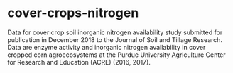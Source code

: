 # cover-crops-nitrogen

Data for cover crop soil inorganic nitrogen availability study submitted for publication in December 2018 to the Journal of Soil and Tillage Research. Data are enzyme activity and inorganic nitrogen availability in cover cropped corn agroecosystems at the Purdue University Agriculture Center for Research and Education (ACRE) (2016, 2017). 
